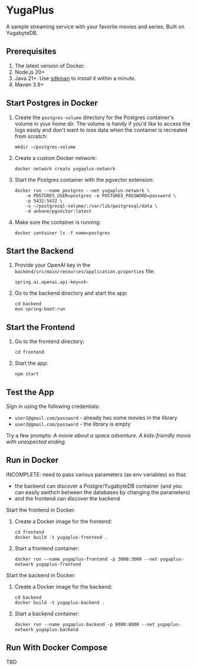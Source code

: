 # YugaPlus
A sample streaming service with your favorite movies and series. Built on YugabyteDB.

## Prerequisites

1. The latest version of Docker.
2. Node.js 20+
3. Java 21+. Use [sdkman](https://sdkman.io) to install it within a minute.
4. Maven 3.9+

## Start Postgres in Docker

1. Create the `postgres-volume` directory for the Postgres container's volume in your home dir. The volume is handy if you'd like to access the logs easily and don't want to lose data when the container is recreated from scratch:
    ```shell
    mkdir ~/postgres-volume
    ```
2. Create a custom Docker network:
    ```shell
    docker network create yugaplus-network
    ```
3. Start the Postgres container with the pgvector extension:
    ```shell
    docker run --name postgres --net yugaplus-network \
        -e POSTGRES_USER=postgres -e POSTGRES_PASSWORD=password \
        -p 5432:5432 \
        -v ~/postgresql-volume/:/var/lib/postgresql/data \
        -d ankane/pgvector:latest
    ```
3. Make sure the container is running:
    ```shell
    docker container ls -f name=postgres
    ```

## Start the Backend

1. Provide your OpenAI key in the `backend/src/main/resources/application.properties` file:
    ```properties
    spring.ai.openai.api-key=sk-
    ```
2. Go to the backend directory and start the app:
    ```shell
    cd backend
    mvn spring-boot:run
    ```

## Start the Frontend

1. Go to the frontend directory:
    ```shell
    cd frontend
    ```
2. Start the app:
    ```shell
    npm start
    ```

## Test the App

Sign in using the following credentials:

* `user1@gmail.com/password` - already has some movies in the library
* `user2@gmail.com/password` - the library is empty
 

Try a few prompts:
*A movie about a space adventure.*
*A kids-friendly movie with unexpected ending.*

## Run in Docker

INCOMPLETE: need to pass various parameters (as env variables) so that:

* the backend can discover a Postgre/YugabyteDB container (and you can easily swithch between the databases by changing the parameters)
* and the frontend can discover the backend

Start the frontend in Docker:
1. Create a Docker image for the frontend:
    ```shell
    cd frontend
    docker build -t yugaplus-frontend .  
    ```
2. Start a frontend container:
    ```shell
    docker run --name yugaplus-frontend -p 3000:3000 --net yugaplus-network yugaplus-frontend
    ```

Start the backend in Docker:
1. Create a Docker image for the backend:
    ```shell
    cd backend
    docker build -t yugaplus-backend .  
    ```
2. Start a backend container:
    ```shell
    docker run --name yugaplus-backend -p 8080:8080 --net yugaplus-network yugaplus-backend
    ```

## Run With Docker Compose

TBD
